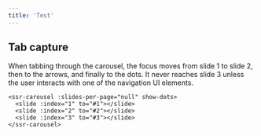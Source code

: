 ```yaml
---
title: 'Test'
---
```


## Tab capture

When tabbing through the carousel, the focus moves from slide 1 to slide 2, then to the arrows, and finally to the dots.  It never reaches slide 3 unless the user interacts with one of the navigation UI elements.

<demos-test-null-page></demos-test-null-page>

```vue
<ssr-carousel :slides-per-page="null" show-dots>
  <slide :index="1" to="#1"></slide>
  <slide :index="2" to="#2"></slide>
  <slide :index="3" to="#3"></slide>
</ssr-carousel>
```
